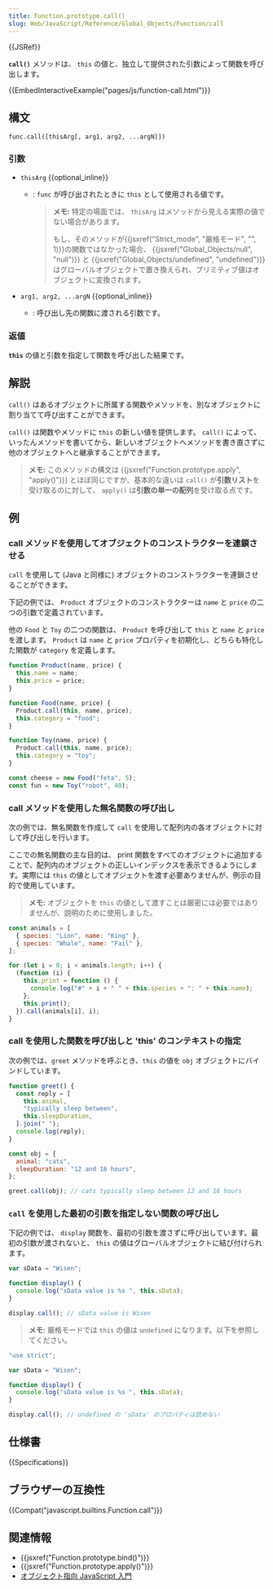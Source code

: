 ```yaml
---
title: Function.prototype.call()
slug: Web/JavaScript/Reference/Global_Objects/Function/call
---
```


{{JSRef}}

**`call()`** メソッドは、 `this` の値と、独立して提供された引数によって関数を呼び出します。

{{EmbedInteractiveExample("pages/js/function-call.html")}}

## 構文

```
func.call([thisArg[, arg1, arg2, ...argN]])
```

### 引数

- `thisArg` {{optional_inline}}

  - : `func` が呼び出されたときに `this` として使用される値です。

    > **メモ:** 特定の場面では、 `thisArg` はメソッドから見える実際の値でない場合があります。
    >
    > もし、そのメソッドが{{jsxref("Strict_mode", "厳格モード", "", 1)}}の関数ではなかった場合、 {{jsxref("Global_Objects/null", "null")}} と {{jsxref("Global_Objects/undefined", "undefined")}} はグローバルオブジェクトで置き換えられ、プリミティブ値はオブジェクトに変換されます。

- `arg1, arg2, ...argN` {{optional_inline}}
  - : 呼び出し先の関数に渡される引数です。

### 返値

**`this`** の値と引数を指定して関数を呼び出した結果です。

## 解説

`call()` はあるオブジェクトに所属する関数やメソッドを、別なオブジェクトに割り当てて呼び出すことができます。

`call()` は関数やメソッドに `this` の新しい値を提供します。 `call()` によって、いったんメソッドを書いてから、新しいオブジェクトへメソッドを書き直さずに他のオブジェクトへと継承することができます。

> **メモ:** このメソッドの構文は {{jsxref("Function.prototype.apply", "apply()")}} とほぼ同じですが、基本的な違いは `call()` が**引数リスト**を受け取るのに対して、 `apply()` は**引数の単一の配列**を受け取る点です。

## 例

### call メソッドを使用してオブジェクトのコンストラクターを連鎖させる

`call` を使用して (Java と同様に) オブジェクトのコンストラクターを連鎖させることができます。

下記の例では、 `Product` オブジェクトのコンストラクターは `name` と `price` の二つの引数で定義されています。

他の `Food` と `Toy` の二つの関数は、 `Product` を呼び出して `this` と `name` と `price` を渡します。 `Product` は `name` と `price` プロパティを初期化し、どちらも特化した関数が `category` を定義します。

```js
function Product(name, price) {
  this.name = name;
  this.price = price;
}

function Food(name, price) {
  Product.call(this, name, price);
  this.category = "food";
}

function Toy(name, price) {
  Product.call(this, name, price);
  this.category = "toy";
}

const cheese = new Food("feta", 5);
const fun = new Toy("robot", 40);
```

### call メソッドを使用した無名関数の呼び出し

次の例では、無名関数を作成して `call` を使用して配列内の各オブジェクトに対して呼び出しを行います。

ここでの無名関数の主な目的は、 print 関数をすべてのオブジェクトに追加することで、配列内のオブジェクトの正しいインデックスを表示できるようにします。実際には `this` の値としてオブジェクトを渡す必要ありませんが、例示の目的で使用しています。

> **メモ:** オブジェクトを `this` の値として渡すことは厳密には必要ではありませんが、説明のために使用しました。

```js
const animals = [
  { species: "Lion", name: "King" },
  { species: "Whale", name: "Fail" },
];

for (let i = 0; i < animals.length; i++) {
  (function (i) {
    this.print = function () {
      console.log("#" + i + " " + this.species + ": " + this.name);
    };
    this.print();
  }).call(animals[i], i);
}
```

### call を使用した関数を呼び出しと 'this' のコンテキストの指定

次の例では、`greet` メソッドを呼ぶとき、`this` の値を `obj` オブジェクトにバインドしています。

```js
function greet() {
  const reply = [
    this.animal,
    "typically sleep between",
    this.sleepDuration,
  ].join(" ");
  console.log(reply);
}

const obj = {
  animal: "cats",
  sleepDuration: "12 and 16 hours",
};

greet.call(obj); // cats typically sleep between 12 and 16 hours
```

### `call` を使用した最初の引数を指定しない関数の呼び出し

下記の例では、 `display` 関数を、最初の引数を渡さずに呼び出しています。最初の引数が渡されないと、 `this` の値はグローバルオブジェクトに結び付けられます。

```js
var sData = "Wisen";

function display() {
  console.log("sData value is %s ", this.sData);
}

display.call(); // sData value is Wisen
```

> **メモ:** 厳格モードでは `this` の値は `undefined` になります。以下を参照してください。

```js
"use strict";

var sData = "Wisen";

function display() {
  console.log("sData value is %s ", this.sData);
}

display.call(); // undefined の 'sData' のプロパティは読めない
```

## 仕様書

{{Specifications}}

## ブラウザーの互換性

{{Compat("javascript.builtins.Function.call")}}

## 関連情報

- {{jsxref("Function.prototype.bind()")}}
- {{jsxref("Function.prototype.apply()")}}
- [オブジェクト指向 JavaScript 入門](/ja/docs/Web/JavaScript/Introduction_to_Object-Oriented_JavaScript)
